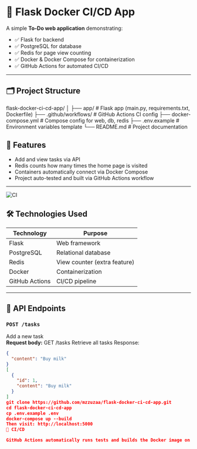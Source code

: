 # 🐳 Flask Docker CI/CD App

A simple **To-Do web application** demonstrating:

- ✅ Flask for backend
- ✅ PostgreSQL for database
- ✅ Redis for page view counting
- ✅ Docker & Docker Compose for containerization
- ✅ GitHub Actions for automated CI/CD

---
## 🗂 Project Structure

flask-docker-ci-cd-app/
│
├── app/ # Flask app (main.py, requirements.txt, Dockerfile)
├── .github/workflows/ # GitHub Actions CI config
├── docker-compose.yml # Compose config for web, db, redis
├── .env.example # Environment variables template
└── README.md # Project documentation

## 🚀 Features

- Add and view tasks via API
- Redis counts how many times the home page is visited
- Containers automatically connect via Docker Compose
- Project auto-tested and built via GitHub Actions workflow

---
![CI](https://github.com/mzzuzaa/flask-docker-ci-cd-app/actions/workflows/main.yml/badge.svg)


## 🛠 Technologies Used

| Technology       | Purpose                        |
|------------------|--------------------------------|
| Flask            | Web framework                  |
| PostgreSQL       | Relational database            |
| Redis            | View counter (extra feature)   |
| Docker           | Containerization               |
| GitHub Actions   | CI/CD pipeline                 |

---

## 🧪 API Endpoints

### `POST /tasks`
Add a new task  
**Request body:**
GET /tasks
Retrieve all tasks
Response:
```json
{
  "content": "Buy milk"
}
[
  {
    "id": 1,
    "content": "Buy milk"
  }
]
git clone https://github.com/mzzuzaa/flask-docker-ci-cd-app.git
cd flask-docker-ci-cd-app
cp .env.example .env
docker-compose up --build
Then visit: http://localhost:5000
🔧 CI/CD

GitHub Actions automatically runs tests and builds the Docker image on every push.

